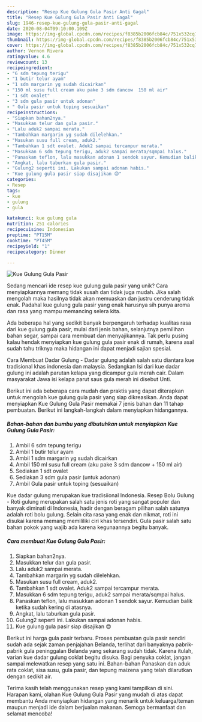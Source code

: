 ```yaml
---
description: "Resep Kue Gulung Gula Pasir Anti Gagal"
title: "Resep Kue Gulung Gula Pasir Anti Gagal"
slug: 1946-resep-kue-gulung-gula-pasir-anti-gagal
date: 2020-08-04T09:10:00.109Z
image: https://img-global.cpcdn.com/recipes/f8385b2006fcb84c/751x532cq70/kue-gulung-gula-pasir-foto-resep-utama.jpg
thumbnail: https://img-global.cpcdn.com/recipes/f8385b2006fcb84c/751x532cq70/kue-gulung-gula-pasir-foto-resep-utama.jpg
cover: https://img-global.cpcdn.com/recipes/f8385b2006fcb84c/751x532cq70/kue-gulung-gula-pasir-foto-resep-utama.jpg
author: Vernon Rivera
ratingvalue: 4.6
reviewcount: 13
recipeingredient:
- "6 sdm tepung terigu"
- "1 butir telur ayam"
- "1 sdm margarin yg sudah dicairkan"
- "150 ml susu full cream aku pake 3 sdm dancow  150 ml air"
- "1 sdt ovalet"
- "3 sdm gula pasir untuk adonan"
- " Gula pasir untuk toping sesuaikan"
recipeinstructions:
- "Siapkan bahan2nya."
- "Masukkan telur dan gula pasir."
- "Lalu aduk2 sampai merata."
- "Tambahkan margarin yg sudah dilelehkan."
- "Masukan susu full cream, aduk2."
- "Tambahkan 1 sdt ovalet. Aduk2 sampai tercampur merata."
- "Masukkan 6 sdm tepung terigu, aduk2 sampai merata/sqmpai halus."
- "Panaskan teflon, lalu masukkan adonan 1 sendok sayur. Kemudian balik ketika sudah kering di atasnya."
- "Angkat, lalu taburkan gula pasir."
- "Gulung2 seperti ini. Lakukan sampai adonan habis."
- "Kue gulung gula pasir siap disajikan 😍"
categories:
- Resep
tags:
- kue
- gulung
- gula

katakunci: kue gulung gula 
nutrition: 251 calories
recipecuisine: Indonesian
preptime: "PT15M"
cooktime: "PT45M"
recipeyield: "1"
recipecategory: Dinner

---
```



![Kue Gulung Gula Pasir](https://img-global.cpcdn.com/recipes/f8385b2006fcb84c/751x532cq70/kue-gulung-gula-pasir-foto-resep-utama.jpg)

Sedang mencari ide resep kue gulung gula pasir yang unik? Cara menyiapkannya memang tidak susah dan tidak juga mudah. Jika salah mengolah maka hasilnya tidak akan memuaskan dan justru cenderung tidak enak. Padahal kue gulung gula pasir yang enak harusnya sih punya aroma dan rasa yang mampu memancing selera kita.

Ada beberapa hal yang sedikit banyak berpengaruh terhadap kualitas rasa dari kue gulung gula pasir, mulai dari jenis bahan, selanjutnya pemilihan bahan segar, sampai cara membuat dan menyajikannya. Tak perlu pusing kalau hendak menyiapkan kue gulung gula pasir enak di rumah, karena asal sudah tahu triknya maka hidangan ini dapat menjadi sajian spesial.

Cara Membuat Dadar Gulung - Dadar gulung adalah salah satu diantara kue tradisional khas indonesia dan malaysia. Sedangkan Isi dari kue dadar gulung ini adalah parutan kelapa yang dicampur gula merah cair. Dalam masyarakat Jawa isi kelapa parut saus gula merah ini disebut Unti.


Berikut ini ada beberapa cara mudah dan praktis yang dapat diterapkan untuk mengolah kue gulung gula pasir yang siap dikreasikan. Anda dapat menyiapkan Kue Gulung Gula Pasir memakai 7 jenis bahan dan 11 tahap pembuatan. Berikut ini langkah-langkah dalam menyiapkan hidangannya.

<!--inarticleads1-->

##### Bahan-bahan dan bumbu yang dibutuhkan untuk menyiapkan Kue Gulung Gula Pasir:

1. Ambil 6 sdm tepung terigu
1. Ambil 1 butir telur ayam
1. Ambil 1 sdm margarin yg sudah dicairkan
1. Ambil 150 ml susu full cream (aku pake 3 sdm dancow + 150 ml air)
1. Sediakan 1 sdt ovalet
1. Sediakan 3 sdm gula pasir (untuk adonan)
1. Ambil  Gula pasir untuk toping (sesuaikan)


Kue dadar gulung merupakan kue tradisiional Indonesia. Resep Bolu Gulung - Roti gulung merupakan salah satu jenis roti yang sangat populer dan banyak diminati di Indonesia, hadir dengan beragam pilihan salah satunya adalah roti bolu gulung. Selain cita rasa yang enak dan nikmat, roti ini disukai karena memang memililiki ciri khas tersendiri. Gula pasir salah satu bahan pokok yang wajib ada karena kegunaannya begitu banyak. 

<!--inarticleads2-->

##### Cara membuat Kue Gulung Gula Pasir:

1. Siapkan bahan2nya.
1. Masukkan telur dan gula pasir.
1. Lalu aduk2 sampai merata.
1. Tambahkan margarin yg sudah dilelehkan.
1. Masukan susu full cream, aduk2.
1. Tambahkan 1 sdt ovalet. Aduk2 sampai tercampur merata.
1. Masukkan 6 sdm tepung terigu, aduk2 sampai merata/sqmpai halus.
1. Panaskan teflon, lalu masukkan adonan 1 sendok sayur. Kemudian balik ketika sudah kering di atasnya.
1. Angkat, lalu taburkan gula pasir.
1. Gulung2 seperti ini. Lakukan sampai adonan habis.
1. Kue gulung gula pasir siap disajikan 😍


Berikut ini harga gula pasir terbaru. Proses pembuatan gula pasir sendiri sudah ada sejak zaman penjajahan Belanda, terlihat dari banyaknya pabrik-pabrik gula peninggalan Belanda yang sekarang sudah tidak. Karena itulah, varian kue dadar gulung coklat begitu disuka. Bagi penyuka coklat, jangan sampai melewatkan resep yang satu ini. Bahan-bahan Panaskan dan aduk rata coklat, sisa susu, gula pasir, dan tepung maizena yang telah dilarutkan dengan sedikit air. 

Terima kasih telah menggunakan resep yang kami tampilkan di sini. Harapan kami, olahan Kue Gulung Gula Pasir yang mudah di atas dapat membantu Anda menyiapkan hidangan yang menarik untuk keluarga/teman maupun menjadi ide dalam berjualan makanan. Semoga bermanfaat dan selamat mencoba!
